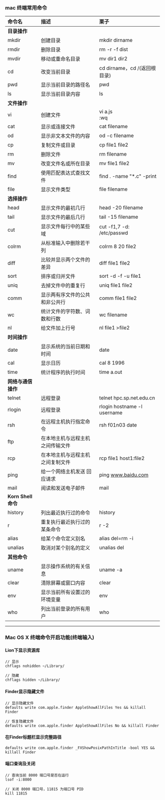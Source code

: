 ### mac 终端常用命令

|命令名|描述|栗子|
|:---|:---|:---|
|**目录操作**|||
|mkdir|创建目录|mkdir dirname|
|rmdir|删除目录|rm -r -f dist|
|mvdir|移动或重命名目录|mv dir1 dir2|
|cd|改变当前目录|cd dirname，cd /(返回根目录)|
|pwd|显示当前目录的路径名|pwd|
|ls|显示当前目录内容|ls|
|**文件操作**|||
|vi|创建文件|vi a.js<br/>:wq|
|cat|显示或连接文件|cat filename|
|od|显示非文本文件的内容|od -c filename|
|cp|复制文件或目录|cp file1 file2|
|rm|删除文件|rm filename|
|mv|改变文件名或所在目录|mv file1 file2|
|find|使用匹配表达式查找文件|find . -name "*.c" -print|
|file|显示文件类型|file filename|
|**选择操作**|||
|head|显示文件的最初几行|head -20 filename|
|tail|显示文件的最后几行|tail -15 filename|
|cut|显示文件每行中的某些域|cut -f1,7 -d: /etc/passwd|
|colrm|从标准输入中删除若干列|colrm 8 20 file2|
|diff|比较并显示两个文件的差异|diff file1 file2|
|sort|排序或归并文件|sort -d -f -u file1|
|uniq|去掉文件中的重复行|uniq file1 file2|
|comm|显示两有序文件的公共和非公共行|comm file1 file2|
|wc|统计文件的字符数、词数和行数|wc filename|
|nl|给文件加上行号|nl file1 >file2|
|**时间操作**|||
|date|显示系统的当前日期和时间|date|
|cal|显示日历|cal 8 1996|
|time|统计程序的执行时间|time a.out|
|**网络与通信操作**|||
|telnet|远程登录|telnet hpc.sp.net.edu.cn|
|rlogin|远程登录|rlogin hostname -l username|
|rsh|在远程主机执行指定命令|rsh f01n03 date|
|ftp|在本地主机与远程主机之间传输文件||
|rcp|在本地主机与远程主机 之间复制文件|rcp file1 host1:file2|
|ping|给一个网络主机发送 回应请求|ping www.baidu.com|
|mail|阅读和发送电子邮件|mail|
|**Korn Shell 命令**|||
|history|列出最近执行过的命令|history|
|r|重复执行最近执行过的某条命令|r -2|
|alias|给某个命令定义别名|alias del=rm -i|
|unalias|取消对某个别名的定义|unalias del|
|**其他命令**|||
|uname|显示操作系统的有关信息|uname -a|
|clear|清除屏幕或窗口内容|clear|
|env|显示当前所有设置过的环境变量|env|
|who|列出当前登录的所有用户|who|

----

### Mac OS X 终端命令开启功能(终端输入)

#### Lion下显示资源库
```
// 显示
chflags nohidden ~/Library/

// 隐藏
chflags hidden ~/Library/
```

#### Finder显示隐藏文件
```
// 显示隐藏文件
defaults write com.apple.finder AppleShowAllFiles Yes && killall Finder

// 恢复隐藏文件
defaults write com.apple.finder AppleShowAllFiles No && killall Finder
```

#### 在Finder标题栏显示完整路径
```
defaults write com.apple.finder _FXShowPosixPathInTitle -bool YES && killall Finder
```

#### 端口查询及关闭

```
// 查询当前 8000 端口号是否在运行
lsof -i:8000

// 关闭 8000 端口号，11815 为端口号 PID
kill 11815
```